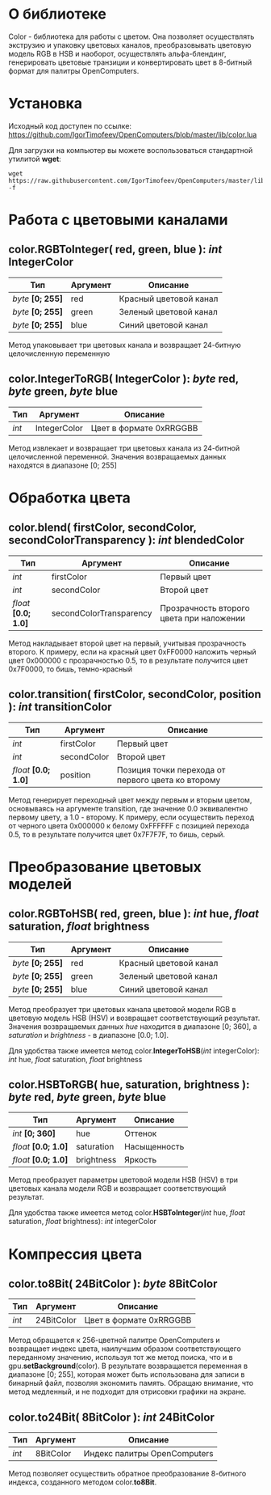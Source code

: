 
О библиотеке
======
Color - библиотека для работы с цветом. Она позволяет осуществлять экструзию и упаковку цветовых каналов, преобразовывать цветовую модель RGB в HSB и наоборот, осуществлять альфа-блендинг, генерировать цветовые транзиции и конвертировать цвет в 8-битный формат для палитры OpenComputers.

Установка
======

Исходный код доступен по ссылке: https://github.com/IgorTimofeev/OpenComputers/blob/master/lib/color.lua

Для загрузки на компьютер вы можете воспользоваться стандартной утилитой **wget**:

    wget https://raw.githubusercontent.com/IgorTimofeev/OpenComputers/master/lib/color.lua -f

Работа с цветовыми каналами
======

color.**RGBToInteger**( red, green, blue ): *int* IntegerColor
-----------------------------------------------------------
| Тип | Аргумент | Описание |
| ------ | ------ | ------ |
| *byte* **[0; 255]** | red | Красный цветовой канал |
| *byte* **[0; 255]** | green | Зеленый цветовой канал |
| *byte* **[0; 255]** | blue | Синий цветовой канал |

Метод упаковывает три цветовых канала и возвращает 24-битную целочисленную переменную

color.**IntegerToRGB**( IntegerColor ): *byte* red, *byte* green, *byte* blue
-----------------------------------------------------------
| Тип | Аргумент | Описание |
| ------ | ------ | ------ |
| *int*  | IntegerColor | Цвет в формате 0xRRGGBB |

Метод извлекает и возвращает три цветовых канала из 24-битной целочисленной переменной. Значения возвращаемых данных находятся в диапазоне [0; 255]

Обработка цвета
======

color.**blend**( firstColor, secondColor, secondColorTransparency ): *int* blendedColor
-----------------------------------------------------------
| Тип | Аргумент | Описание |
| ------ | ------ | ------ |
| *int* | firstColor | Первый цвет |
| *int* | secondColor | Второй цвет |
| *float* **[0.0; 1.0]** | secondColorTransparency | Прозрачность второго цвета при наложении |

Метод накладывает второй цвет на первый, учитывая прозрачность второго. К примеру, если на красный цвет 0xFF0000 наложить черный цвет 0x000000 с прозрачностью 0.5, то в результате получится цвет 0x7F0000, то бишь, темно-красный

color.**transition**( firstColor, secondColor, position ): *int* transitionColor
-----------------------------------------------------------
| Тип | Аргумент | Описание |
| ------ | ------ | ------ |
| *int* | firstColor | Первый цвет |
| *int* | secondColor | Второй цвет |
| *float* **[0.0; 1.0]** | position | Позиция точки перехода от первого цвета ко второму |

Метод генерирует переходный цвет между первым и вторым цветом, основываясь на аргументе transition, где значение 0.0 эквивалентно первому цвету, а 1.0 - второму. К примеру, если осуществить переход от черного цвета 0x000000 к белому 0xFFFFFF с позицией перехода 0.5, то в результате получится цвет 0x7F7F7F, то бишь, серый.

Преобразование цветовых моделей
======

color.**RGBToHSB**( red, green, blue ): *int* hue, *float* saturation, *float* brightness
-----------------------------------------------------------
| Тип | Аргумент | Описание |
| ------ | ------ | ------ |
| *byte* **[0; 255]** | red | Красный цветовой канал |
| *byte* **[0; 255]** | green | Зеленый цветовой канал |
| *byte* **[0; 255]** | blue | Синий цветовой канал |

Метод преобразует три цветовых канала цветовой модели RGB в цветовую модель HSB (HSV) и возвращает соответствующий результат. Значения возвращаемых данных *hue* находится в диапазоне [0; 360], а *saturation* и *brightness* - в диапазоне [0.0; 1.0].

Для удобства также имеется метод color.**IntegerToHSB**(*int* integerColor): *int* hue, *float* saturation, *float* brightness

color.**HSBToRGB**( hue, saturation, brightness ): *byte* red, *byte* green, *byte* blue
-----------------------------------------------------------
| Тип | Аргумент | Описание |
| ------ | ------ | ------ |
| *int* **[0; 360]** | hue | Оттенок |
| *float* **[0.0; 1.0]** | saturation | Насыщенность |
| *float* **[0.0; 1.0]** | brightness | Яркость |

Метод преобразует параметры цветовой модели HSB (HSV) в три цветовых канала модели RGB и возвращает соответствующий результат.

Для удобства также имеется метод color.**HSBToInteger**(*int* hue, *float* saturation, *float* brightness): *int* integerColor

Компрессия цвета
======

color.**to8Bit**( 24BitColor ): *byte* 8BitColor
-----------------------------------------------------------
| Тип | Аргумент | Описание |
| ------ | ------ | ------ |
| *int* | 24BitColor | Цвет в формате 0xRRGGBB  |

Метод обращается к 256-цветной палитре OpenComputers и возвращает индекс цвета, наилучшим образом соответствующего переданному значению, используя тот же метод поиска, что и в gpu.**setBackground**(color). В результате возвращается переменная в диапазоне [0; 255], которая может быть использована для записи в бинарный файл, позволяя экономить память. Обращаю внимание, что метод медленный, и не подходит для отрисовки графики на экране.

color.**to24Bit**( 8BitColor ): *int* 24BitColor
-----------------------------------------------------------
| Тип | Аргумент | Описание |
| ------ | ------ | ------ |
| *int* | 8BitColor | Индекс палитры OpenComputers  |

Метод позволяет осуществить обратное преобразование 8-битного индекса, созданного методом color.**to8Bit**.
